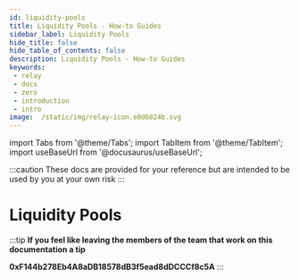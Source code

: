 ```yaml
---
id: liquidity-pools 
title: Liquidity Pools - How-to Guides
sidebar_label: Liquidity Pools
hide_title: false
hide_table_of_contents: false
description: Liquidity Pools - How-to Guides
keywords: 
 - relay
 - docs
 - zero
 - introduction
 - intro
image:  /static/img/relay-icon.e8d6824b.svg
---
```

import Tabs from '@theme/Tabs';
import TabItem from '@theme/TabItem';
import useBaseUrl from '@docusaurus/useBaseUrl';

:::caution
These docs are provided for your reference but are intended to be used by you at your own risk
:::

# Liquidity Pools



:::tip
**If you feel like leaving the members of the team that work on this documentation a tip**

**0xF144b278Eb4A8aDB18578dB3f5ead8dDCCCf8c5A**
:::